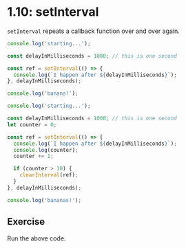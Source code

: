 # 1.10: setInterval

`setInterval` repeats a callback function over and over again.

```javascript
console.log('starting...');

const delayInMilliseconds = 1000; // this is one second

const ref = setInterval(() => {
  console.log(`I happen after ${delayInMilliseconds}`);
}, delayInMilliseconds);

console.log('banans!');
```

```javascript
console.log('starting...');

const delayInMilliseconds = 1000; // this is one second
let counter = 0;

const ref = setInterval(() => {
  console.log(`I happen after ${delayInMilliseconds}`);
  console.log(counter);
  counter += 1;

  if (counter > 10) {
    clearInterval(ref);
  }
}, delayInMilliseconds);

console.log('bananas!');
```

## Exercise

Run the above code.

